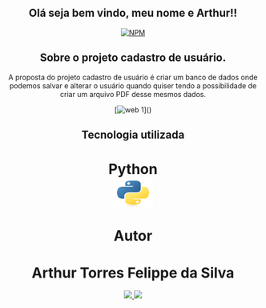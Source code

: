 <div align="center"> 
 
## Olá seja bem vindo, meu nome e Arthur!!


[![NPM](https://img.shields.io/npm/l/react)](https://github.com/Thur17/Cadastro/blob/master/LICENSE)

## Sobre o projeto cadastro de usuário. 

A proposta do projeto cadastro de usuário é criar um banco de dados onde podemos salvar e alterar o usuário quando quiser tendo a possibilidade de criar um arquivo PDF desse mesmos dados. 
 
[![web 1]("https://raw.githubusercontent.com/Thur17/Cadastro/master/assets/img/Cadastro.gif")]()

## Tecnologia utilizada <h1>
<h1>
Python

<div>
  <img align="center" alt="thur-Python" height="60" width="80" src="https://raw.githubusercontent.com/devicons/devicon/master/icons/python/python-original.svg">
</div>

 
 <h1> Autor</h1>
 <h1>Arthur Torres Felippe da Silva </br></h1>

<div>
   <a href = "mailto:arthurthur17@gmail.com"><img src="https://img.shields.io/badge/-Gmail-%23333?style=for-the-badge&logo=gmail&logoColor=white" target="_blank">   </a>
   <a href="https://www.linkedin.com/in/arthur-felippe-5843ab21" target="_blank"><img src="https://img.shields.io/badge/-LinkedIn-%230077B5?style=for-the-badge&logo=linkedin&logoColor=white" target="_blank"></a> 
</div>